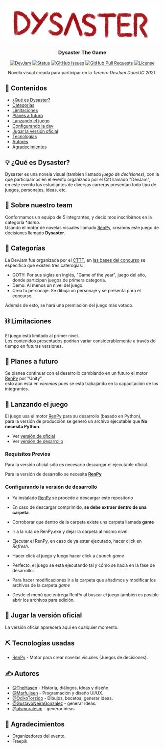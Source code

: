 <p align="center">
  <a href="" rel="noopener">
 <img src="./docs/img/dysaster_logo.png" alt="Dysaster-Logo"></a>
</p>
<h3 align="center">Dysaster The Game</h3>

<div align="center">

[![DevJam](https://img.shields.io/badge/DevJam-2021-orange.svg)](https://docs.google.com/forms/d/e/1FAIpQLSdQFEUlpttL8WKLO-f7Y4vaY5h5CQIiD4bUcH9Q2Uu4XNGE9A/viewform)
[![Status](https://img.shields.io/badge/status-active-success.svg)]()
[![GitHub Issues](https://img.shields.io/github/issues/kylelobo/The-Documentation-Compendium.svg)](https://github.com/kylelobo/The-Documentation-Compendium/issues)
[![GitHub Pull Requests](https://img.shields.io/github/issues-pr/kylelobo/The-Documentation-Compendium.svg)](https://github.com/kylelobo/The-Documentation-Compendium/pulls)
[![License](https://img.shields.io/badge/license-MIT-blue.svg)](LICENSE.md)

</div>

<p align="center"> Novela visual creada para participar en la <i>Tercera DevJam DuocUC 2021</i>.
    <br> 
</p>

## 📝 Contenidos

- [¿Qué es Dysaster?](#demo)
- [Categorías](#categorias)
- [Limitaciones](#limitations)
- [Planes a futuro](#future_scope)
- [Lanzando el juego](#getting_started)
- [Configurando la dev](#dev)
- [Jugar la versión oficial](#usage)
- [Tecnologías](#tech_stack)
- [Autores](#authors)
- [Agradecimientos](#acknowledgments)


## 💡 ¿Qué es Dysaster? <a name = "demo"></a>

Dysaster es una novela visual (tambien llamado _juego de decisiones_), con la que participamos en el evento organizado por el Citt llamado "DevJam",\
en este evento los estudiantes de diversas carreras presentan todo tipo de juegos, personajes, ideas, etc.

## 🏁 Sobre nuestro team

Conformamos un equipo de 5 integrantes, y decidimos inscribirnos en la categoría **demo*.\
Usando el motor de novelas visuales llamado [RenPy](https://www.renpy.org/), creamos este juego de decisiones llamado __Dysaster__.

## 🧐 Categorías <a name = "categorias"></a>

La DevJam fue organizada por el [CTTT](https://beacons.page/citt.duocuc), en [las bases del concurso](https://docs.google.com/document/d/1vkKhEZsnZai61lMFDaIjd1TNPfzA5MK7DmYnEyKL26g) se especifica que existen tres caterogías:
- GOTY: Por sus siglas en inglés, "Game of the year", juego del año, donde participan juegos de primera categoría.
- Demo: Al menos un nivel del juego.
- Crea tu personaje: Se dibuja un personaje y se presenta para el concurso.

Además de esto, se hará una premiación del juego más votado.
## ⛓️ Limitaciones <a name = "limitations"></a>

El juego está limitado al primer nivel.\
Los contenidos presentados podrían variar considerablemente a través del tiempo en futuras versiones.

## 🚀 Planes a futuro <a name = "future_scope"></a>

Se planea continuar con el desarrollo cambiando en un futuro el motor [RenPy](https://www.renpy.org/) por "Unity",\
esto aún está en _veremos_ pues se está trabajando en la capacitación de los integrantes.

## 🏁 Lanzando el juego <a name = "getting_started"></a>

El juego usa el motor [RenPy](https://www.renpy.org/) para su desarrollo (basado en Python),\
para la versión de producción se generó un archivo ejecutable que **No necesita Python**.

- Ver [versión de oficial](#usage)
- Ver [versión de desarrollo](#dev)

### Requisitos Previos

Para la versión oficial sólo es necesario descargar el ejecutable oficial.

Para la versión de desarrollo se necesita **[RenPy](https://www.renpy.org/)**

### Configurando la versión de desarrollo  <a name = "dev"></a>

- Ya instalado [RenPy](https://www.renpy.org/) se procede a descargar este repositorio
- En caso de descargar comprimido, **se debe extraer dentro de una carpeta**.
- Corroborar que dentro de la carpeta existe una carpeta llamada **game**
- Ir a la ruta de RenPy.exe y dejar la carpeta al mismo nivel.
- Ejecutar el RenPy, en caso de ya estar ejecutado, hacer click en _Refresh_.
- Hacer click al juego y luego hacer click a _Launch game_
- Perfecto, el juego se está ejecutando tal y cómo se hacía en la fase de desarrollo.

- Para hacer modificaciones ir a la carpeta que añadimos y modificar los archivos de la carpeta _game_
- Desde el menú que entrega RenPy al buscar el juego también es posible abrir los archivos para edición.

## 🎈 Jugar la versión oficial <a name="usage"></a>

La versión oficial aparecerá aquí en cualquier momento.

## ⛏️ Tecnologías usadas <a name = "tech_stack"></a>

- [RenPy](https://www.renpy.org/) - Motor para crear novelas visuales (Juegos de decisiones).

## ✍️ Autores <a name = "authors"></a>

- [@TheHasen](https://github.com/TheHasen) - Historia, diálogos, ideas y diseño.
- [@Marfullsen](https://github.com/Marfullsen) - Programación y diseño UI/UX.
- [@OcikoTorzido](https://github.com/Ocikotorzido) - Dibujos, bocetos, generar ideas.
- [@GustavoNeiraGonzalez](https://github.com/GustavoNeiraGonzalez) - generar ideas.
- [@alvmoralesm](https://github.com/alvmoralesm) - generar ideas.

## 🎉 Agradecimientos <a name = "acknowledgments"></a>

- Organizadores del evento.
- Freepik